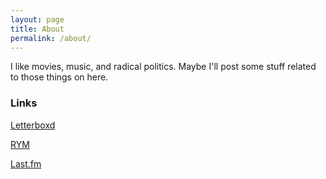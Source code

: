 ```yaml
---
layout: page
title: About
permalink: /about/
---
```


I like movies, music, and radical politics. Maybe I'll post some stuff related to those things on here. 

### Links

[Letterboxd](https://letterboxd.com/lemasterc/)

[RYM](https://rateyourmusic.com/~lemasterc)

[Last.fm](http://www.last.fm/user/CodyLeMaster)

